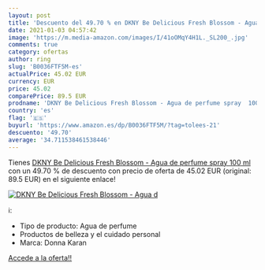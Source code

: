 ```yaml
---
layout: post
title: 'Descuento del 49.70 % en DKNY Be Delicious Fresh Blossom - Agua d'
date: 2021-01-03 04:57:42
image: 'https://m.media-amazon.com/images/I/41oOMqY4H1L._SL200_.jpg'
comments: true
category: ofertas
author: ring
slug: 'B0036FTF5M-es'
actualPrice: 45.02 EUR
currency: EUR
price: 45.02
comparePrice: 89.5 EUR
prodname: 'DKNY Be Delicious Fresh Blossom - Agua de perfume spray  100 ml'
country: 'es'
flag: '🇪🇸'
buyurl: 'https://www.amazon.es/dp/B0036FTF5M/?tag=tolees-21'
descuento: '49.70'
average: '34.711538461538446'
---
```


Tienes [DKNY Be Delicious Fresh Blossom - Agua de perfume spray  100 ml](https://www.amazon.es/dp/B0036FTF5M/?tag=tolees-21) con un 49.70 % de descuento con precio de oferta de 45.02 EUR (original: 89.5 EUR) en el siguiente enlace!

[![DKNY Be Delicious Fresh Blossom - Agua d](https://m.media-amazon.com/images/I/41oOMqY4H1L._SL200_.jpg)](https://www.amazon.es/dp/B0036FTF5M/?tag=tolees-21)

ℹ️:

- Tipo de producto: Agua de perfume
- Productos de belleza y el cuidado personal
- Marca: Donna Karan

[Accede a la oferta!!](https://www.amazon.es/dp/B0036FTF5M/?tag=tolees-21)
